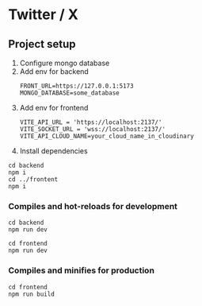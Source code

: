 # Twitter / X

## Project setup
1. Configure mongo database
2. Add env for backend
   ```
   FRONT_URL=https://127.0.0.1:5173
   MONGO_DATABASE=some_database
3. Add env for frontend
   ```
   VITE_API_URL = 'https://localhost:2137/'
   VITE_SOCKET_URL = 'wss://localhost:2137/'
   VITE_API_CLOUD_NAME=your_cloud_name_in_cloudinary
   ```
4. Install dependencies
```
cd backend
npm i
cd ../frontent
npm i
```

### Compiles and hot-reloads for development
```
cd backend
npm run dev

cd frontend
npm run dev
```

### Compiles and minifies for production
```
cd frontend
npm run build
```

